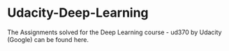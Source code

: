 # Udacity-Deep-Learning
The Assignments solved for the Deep Learning course - ud370 by Udacity (Google) can be found here.
